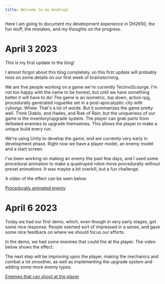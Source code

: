 ```yaml
---
title: Welcome to my devblog!
---
```


Here I am going to document my development experience in DH2650, the fun stuff, the mistakes, and my thoughts on the progress.

# April 3 2023
 

This is my first update to the blog!

I almost forgot about this blog completely, so this first update will probably miss on some details on our first week of brainstorming. 

We are five people working on a game we're currently TechnoScourge. I'm not too happy with the name to be honest, but until we have something better it will have to do! The game is an isometric, top down, action rpg, procedurally generated roguelike set in a post-apocalyptic city with cyborgs. Whew. That's a lot of words. But it summarizes the game pretty well. Think Diablo, and Hades, and Risk of Rain, but the uniqueness of our game is the inventory/upgrade system. The player can grab parts from defeated enemies to upgrade themselves. This allows the player to make a unique build every run.

We're using Unity to develop the game, and are currently very early in development phase. Right now we have a player model, an enemy model and a start screen. 

I've been working on making an enemy the past few days, and I used some procedural animation to make a quadruped robot move procedurally without preset animations. It was maybe a bit overkill, but a fun challenge. 

A video of the effect can be seen below

[Procedurally animated enemy](https://youtu.be/8hvAGiVmXIc)


# April 6 2023

Today we had our first demo, which, even though in very early stages, got some nice response. People seemed sort of impressed in a sense, and gave some nice feedback on where we should focus our efforts.

In the demo, we had some enemies that could fire at the player. The video below shows the effect.

The next step will be improving upon the player, making the mechanics and combat a lot smoother, as well as implementing the upgrade system and adding some more enemy types.

[Enemies that can shoot at the player](https://youtu.be/fKo1bj95OaA)
